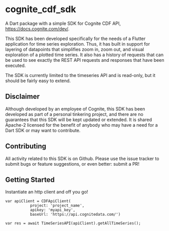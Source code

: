 # cognite_cdf_sdk

A Dart package with a simple SDK for Cognite CDF API, https://docs.cognite.com/dev/.

This SDK has been developed specifically for the needs of a Flutter application for
time series exploration. Thus, it has built in support for layering of datapoints that
simplifies zoom in, zoom out, and visual exploration of a plotted time series. 
It also has a history of requests that can be used to see exactly the REST API requests
and responses that have been executed.

The SDK is currently limited to the timeseries API and is read-only, but it should
be fairly easy to extend.

## Disclaimer

Although developed by an employee of Cognite, this SDK has been developed as part
of a personal tinkering project, and there are no guarantees that this SDK will be
kept updated or extended. It is shared Apache-2 licensed for the benefit of anybody 
who may have a need for a Dart SDK or may want to contribute.

## Contributing

All activity related to this SDK is on Github. Please use the issue tracker to submit
bugs or feature suggestions, or even better: submit a PR!

## Getting Started

Instantiate an http client and off you go!

```
var apiClient = CDFApiClient(
           project: 'project_name',
           apikey: 'myapi_key',
           baseUrl: 'https://api.cognitedata.com/')

var res = await TimeSeriesAPI(apiClient).getAllTimeSeries();
```